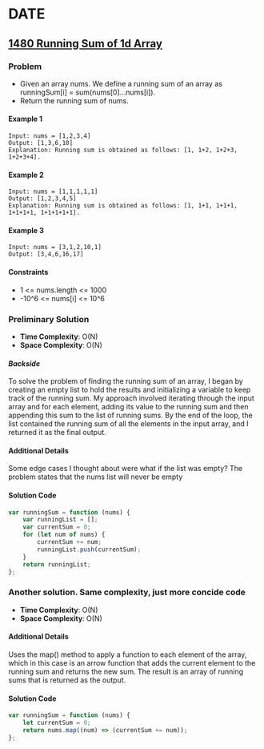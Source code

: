 # DATE

## [1480 Running Sum of 1d Array](https://leetcode.com/problems/running-sum-of-1d-array/?envType=study-plan&id=level-1)

### Problem

-   Given an array nums. We define a running sum of an
    array as runningSum[i] = sum(nums[0]…nums[i]).
-   Return the running sum of nums.

#### Example 1

```
Input: nums = [1,2,3,4]
Output: [1,3,6,10]
Explanation: Running sum is obtained as follows: [1, 1+2, 1+2+3, 1+2+3+4].
```

#### Example 2

```
Input: nums = [1,1,1,1,1]
Output: [1,2,3,4,5]
Explanation: Running sum is obtained as follows: [1, 1+1, 1+1+1, 1+1+1+1, 1+1+1+1+1].
```

#### Example 3

```
Input: nums = [3,1,2,10,1]
Output: [3,4,6,16,17]
```

#### Constraints

-   1 <= nums.length <= 1000
-   -10^6 <= nums[i] <= 10^6

### Preliminary Solution

-   **Time Complexity**: O(N)
-   **Space Complexity**: O(N)

#### _Backside_

To solve the problem of finding the running sum of an array, I began by creating an empty list to hold the results and initializing a variable to keep track of the running sum. My approach involved iterating through the input array and for each element, adding its value to the running sum and then appending this sum to the list of running sums. By the end of the loop, the list contained the running sum of all the elements in the input array, and I returned it as the final output.

#### Additional Details

Some edge cases I thought about were what if the list was empty?
The problem states that the nums list will never be empty

#### Solution Code

```js
var runningSum = function (nums) {
    var runningList = [];
    var currentSum = 0;
    for (let num of nums) {
        currentSum += num;
        runningList.push(currentSum);
    }
    return runningList;
};
```

### Another solution. Same complexity, just more concide code

-   **Time Complexity**: O(N)
-   **Space Complexity**: O(N)

#### Additional Details

Uses the map() method to apply a function to each element of the array, which in this case is an arrow function that adds the current element to the running sum and returns the new sum. The result is an array of running sums that is returned as the output.

#### Solution Code

```js
var runningSum = function (nums) {
    let currentSum = 0;
    return nums.map((num) => (currentSum += num));
};
```
